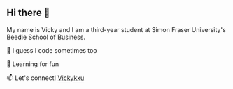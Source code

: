 ## Hi there 👋


My name is Vicky and I am a third-year student at Simon Fraser University's Beedie School of Business.

🤔 I guess I code sometimes too

🌱 Learning for fun

📫 Let's connect! [Vickykxu](https://www.linkedin.com/in/vicky-x-28879b176/)
  
<!--
**Vickykxu/vickykxu** is a ✨ _special_ ✨ repository because its `README.md` (this file) appears on your GitHub profile.

Here are some ideas to get you started:

- 🔭 I’m currently working on ...

- 👯 I’m looking to collaborate on ...
- 🤔 I’m looking for help with ...
- 💬 Ask me about ...
- 📫 How to reach me: https://www.linkedin.com/in/vicky-x-28879b176/
- ⚡ Fun fact: ...
-->
